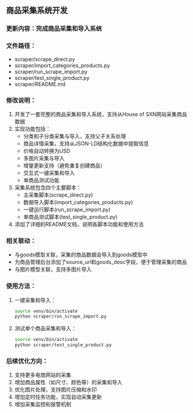 ## 商品采集系统开发

### 更新内容：完成商品采集和导入系统
### 文件路径：
- scraper/scrape_direct.py
- scraper/import_categories_products.py
- scraper/run_scrape_import.py
- scraper/test_single_product.py
- scraper/README.md

### 修改说明：
1. 开发了一套完整的商品采集和导入系统，支持从House of SXN网站采集商品数据
2. 实现功能包括：
   - 分类和子分类采集与导入，支持父子关系处理
   - 商品详情采集，支持从JSON-LD结构化数据中提取信息
   - 价格自动转换为USD
   - 多图片采集与导入
   - 增量更新支持（避免重复创建商品）
   - 交互式一键采集和导入
   - 单商品测试功能
3. 采集系统包含四个主要脚本：
   - 主采集脚本(scrape_direct.py)
   - 数据导入脚本(import_categories_products.py)
   - 一键运行脚本(run_scrape_import.py)
   - 单商品测试脚本(test_single_product.py)
4. 添加了详细的README文档，说明各脚本功能和使用方法

### 相关联动：
- 与goods模型关联，采集的商品数据会导入到goods模型中
- 为商品管理后台添加了source_url和goods_desc字段，便于管理采集的商品
- 与图片模型关联，支持多图片导入

### 使用方法：
1. 一键采集和导入：
   ```bash
   source venv/bin/activate
   python scraper/run_scrape_import.py
   ```
2. 测试单个商品采集和导入：
   ```bash
   source venv/bin/activate
   python scraper/test_single_product.py
   ```

### 后续优化方向：
1. 支持更多电商网站的采集
2. 增加商品属性（如尺寸、颜色等）的采集和导入
3. 优化图片处理，支持图片压缩和水印
4. 增加定时任务功能，实现自动采集更新
5. 增加采集监控和报警机制 